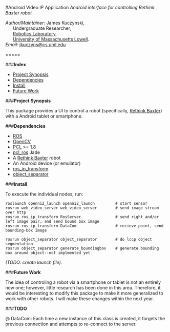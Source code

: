 #Android Video IP Application
*Android interface for controlling Rethink Baxter robot*

*Author/Maintainer:* James Kuczynski,  
&nbsp;&nbsp;&nbsp;&nbsp;&nbsp;&nbsp;Undergraduate Researcher,  
&nbsp;&nbsp;&nbsp;&nbsp;&nbsp;&nbsp;[Robotics Laboratory][5],  
&nbsp;&nbsp;&nbsp;&nbsp;&nbsp;&nbsp;[University of Massachusetts Lowell][4].  
*Email:* jkuczyns@cs.uml.edu

=====


###**Index**

- [Project Synopsis](#project-synopsis)
- [Dependencies](#dependencies)
- [Install](#install)
- [Future Work](#future-work)


###**Project Synopsis**

This package provides a UI to control a robot (specifically, [Rethink Baxter][6]) with a Android tablet or smartphone.


###**Dependencies**

- [ROS][1]
- [OpenCV][2]
- [PCL][3] >= 1.8
- [pcl_ros][3] Jade
- A [Rethink Baxter][6] robot
- An Android device (or emulator)
- [ros_ip_transform][7]
- [object_separator][8]


###**Install**

To execute the individual nodes, run:
```
roslaunch openni2_launch openni2_launch         # start sensor
rosrun web_video_server web_video_server        # send image stream over http
rosrun ros_ip_transform RosServer               # send right and/or left image pair, and send bound box image
rosrun ros_ip_transform DataCom                 # recieve point, send bounding-box image
 
rosrun object_separator object_separator        # do lccp object segmentation
rosrun object_separator generate_boundingbox    # generate bounding box around object--not implmented yet
```

*(TODO: create launch file).*


###**Future Work**

The idea of controling a robot via a smartphone or tablet is not an entirely new one; however, little research has been done in this area.  Therefore, it would be interesting to modify this package to make it more generalized to work with other robots.  I will make these changes within the next year.

###**TODO**

@ DataCom: Each time a new instance of this class is created, it forgets the previous connection and attempts to re-connect to the server.


[1]: http://www.ros.org/
[2]: http://opencv.org/
[3]: http://pointclouds.org/
[4]: http://www.uml.edu/
[5]: http://robotics.cs.uml.edu/
[6]: http://www.rethinkrobotics.com/baxter/
[7]: https://github.com/DeepBlue14/image_transport_inverse
[8]: https://github.com/uml-robotics/object_separator


